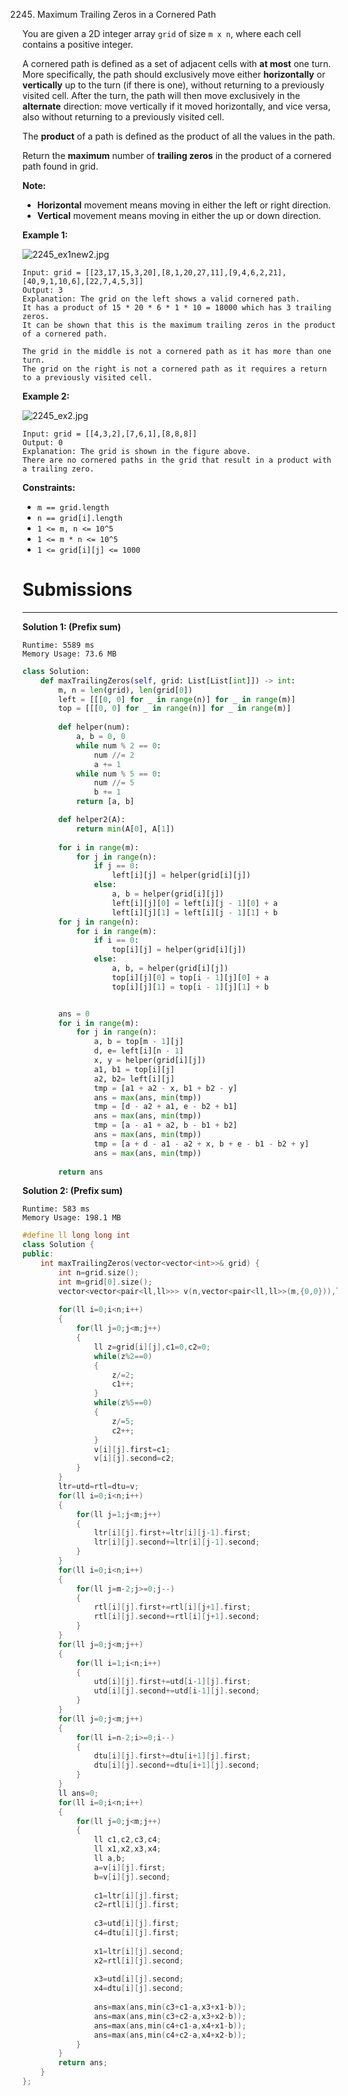 2245. Maximum Trailing Zeros in a Cornered Path

You are given a 2D integer array `grid` of size `m x n`, where each cell contains a positive integer.

A cornered path is defined as a set of adjacent cells with **at most** one turn. More specifically, the path should exclusively move either **horizontally** or **vertically** up to the turn (if there is one), without returning to a previously visited cell. After the turn, the path will then move exclusively in the **alternate** direction: move vertically if it moved horizontally, and vice versa, also without returning to a previously visited cell.

The **product** of a path is defined as the product of all the values in the path.

Return the **maximum** number of **trailing zeros** in the product of a cornered path found in grid.

**Note:**

* **Horizontal** movement means moving in either the left or right direction.
* **Vertical** movement means moving in either the up or down direction.
 

**Example 1:**

![2245_ex1new2.jpg](img/2245_ex1new2.jpg)
```
Input: grid = [[23,17,15,3,20],[8,1,20,27,11],[9,4,6,2,21],[40,9,1,10,6],[22,7,4,5,3]]
Output: 3
Explanation: The grid on the left shows a valid cornered path.
It has a product of 15 * 20 * 6 * 1 * 10 = 18000 which has 3 trailing zeros.
It can be shown that this is the maximum trailing zeros in the product of a cornered path.

The grid in the middle is not a cornered path as it has more than one turn.
The grid on the right is not a cornered path as it requires a return to a previously visited cell.
```

**Example 2:**

![2245_ex2.jpg](img/2245_ex2.jpg)
```
Input: grid = [[4,3,2],[7,6,1],[8,8,8]]
Output: 0
Explanation: The grid is shown in the figure above.
There are no cornered paths in the grid that result in a product with a trailing zero.
```

**Constraints:**

* `m == grid.length`
* `n == grid[i].length`
* `1 <= m, n <= 10^5`
* `1 <= m * n <= 10^5`
* `1 <= grid[i][j] <= 1000`

# Submissions
---
**Solution 1: (Prefix sum)**
```
Runtime: 5589 ms
Memory Usage: 73.6 MB
```
```python
class Solution:
    def maxTrailingZeros(self, grid: List[List[int]]) -> int:
        m, n = len(grid), len(grid[0])
        left = [[[0, 0] for _ in range(n)] for _ in range(m)]
        top = [[[0, 0] for _ in range(n)] for _ in range(m)]
        
        def helper(num):
            a, b = 0, 0
            while num % 2 == 0:
                num //= 2
                a += 1
            while num % 5 == 0:
                num //= 5
                b += 1
            return [a, b]

        def helper2(A):
            return min(A[0], A[1])
        
        for i in range(m):
            for j in range(n):
                if j == 0:
                    left[i][j] = helper(grid[i][j])
                else:
                    a, b = helper(grid[i][j])
                    left[i][j][0] = left[i][j - 1][0] + a
                    left[i][j][1] = left[i][j - 1][1] + b
        for j in range(n):
            for i in range(m):
                if i == 0:
                    top[i][j] = helper(grid[i][j])
                else:
                    a, b, = helper(grid[i][j])
                    top[i][j][0] = top[i - 1][j][0] + a               
                    top[i][j][1] = top[i - 1][j][1] + b


        ans = 0
        for i in range(m):
            for j in range(n):
                a, b = top[m - 1][j]
                d, e= left[i][n - 1]
                x, y = helper(grid[i][j])
                a1, b1 = top[i][j]
                a2, b2= left[i][j]
                tmp = [a1 + a2 - x, b1 + b2 - y]
                ans = max(ans, min(tmp))
                tmp = [d - a2 + a1, e - b2 + b1]
                ans = max(ans, min(tmp))             
                tmp = [a - a1 + a2, b - b1 + b2]
                ans = max(ans, min(tmp))
                tmp = [a + d - a1 - a2 + x, b + e - b1 - b2 + y]
                ans = max(ans, min(tmp))
                
        return ans
```

**Solution 2: (Prefix sum)**
```
Runtime: 583 ms
Memory Usage: 198.1 MB
```
```c++
#define ll long long int
class Solution {
public:
    int maxTrailingZeros(vector<vector<int>>& grid) {
        int n=grid.size();
        int m=grid[0].size();
        vector<vector<pair<ll,ll>>> v(n,vector<pair<ll,ll>>(m,{0,0})),ltr,utd,rtl,dtu;
        
        for(ll i=0;i<n;i++)
        {
            for(ll j=0;j<m;j++)
            {
                ll z=grid[i][j],c1=0,c2=0;
                while(z%2==0)
                {
                    z/=2;
                    c1++;
                }
                while(z%5==0)
                {
                    z/=5;
                    c2++;
                }
                v[i][j].first=c1;
                v[i][j].second=c2;
            }
        }
        ltr=utd=rtl=dtu=v;
        for(ll i=0;i<n;i++)
        {
            for(ll j=1;j<m;j++)
            {
                ltr[i][j].first+=ltr[i][j-1].first;
                ltr[i][j].second+=ltr[i][j-1].second;
            }
        }
        for(ll i=0;i<n;i++)
        {
            for(ll j=m-2;j>=0;j--)
            {
                rtl[i][j].first+=rtl[i][j+1].first;
                rtl[i][j].second+=rtl[i][j+1].second;
            }
        }
        for(ll j=0;j<m;j++)
        {
            for(ll i=1;i<n;i++)
            {
                utd[i][j].first+=utd[i-1][j].first;
                utd[i][j].second+=utd[i-1][j].second;
            }
        }
        for(ll j=0;j<m;j++)
        {
            for(ll i=n-2;i>=0;i--)
            {
                dtu[i][j].first+=dtu[i+1][j].first;
                dtu[i][j].second+=dtu[i+1][j].second;
            }
        }
        ll ans=0;
        for(ll i=0;i<n;i++)
        {
            for(ll j=0;j<m;j++)
            {
                ll c1,c2,c3,c4;
                ll x1,x2,x3,x4;
                ll a,b;
                a=v[i][j].first;
                b=v[i][j].second;       
                
                c1=ltr[i][j].first;
                c2=rtl[i][j].first;
                
                c3=utd[i][j].first;
                c4=dtu[i][j].first;
                
                x1=ltr[i][j].second;
                x2=rtl[i][j].second;
                
                x3=utd[i][j].second;
                x4=dtu[i][j].second;
                
                ans=max(ans,min(c3+c1-a,x3+x1-b));
                ans=max(ans,min(c3+c2-a,x3+x2-b));
                ans=max(ans,min(c4+c1-a,x4+x1-b));
                ans=max(ans,min(c4+c2-a,x4+x2-b));
            }
        }
        return ans;
    }
};
```

